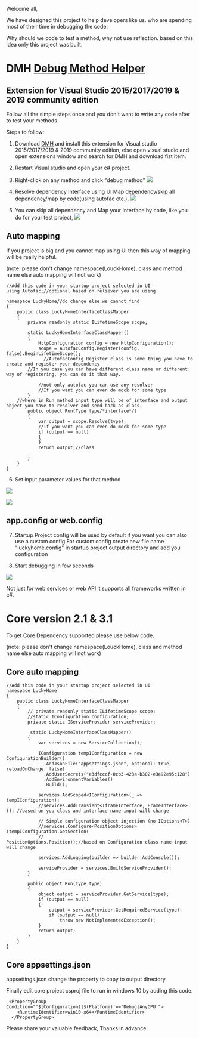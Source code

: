 Welcome all,

We have designed this project to help developers like us. 
who are spending most of their time in debugging the code.

Why should we code to test a method, 
why not use reflection. based on this idea only this project was built.

 
# DMH [Debug Method Helper](https://marketplace.visualstudio.com/items?itemName=BalajiPriya.DebugMethodHelper)

## Extension for Visual Studio 2015/2017/2019 & 2019 community edition 

Follow all the simple steps once and you don't want to write any code after to test your methods.

Steps to follow:
1. Download [DMH](https://marketplace.visualstudio.com/items?itemName=BalajiPriya.DebugMethodHelper) and install this extension for Visual studio 2015/2017/2019 & 2019 community edition, else open visual studio and open extensions window and search for DMH and download fist item.
2. Restart Visual studio and open your c# project.
3. Right-click on any method and click "debug method"
![](/src/DMH.Net/help/image0.png)

4. Resolve dependency Interface using UI Map dependency/skip all dependency/map by code(using autofac etc.),
![](/src/DMH.Net/help/image1.png)

5. You can skip all dependency and Map your Interface by code, like you do for your test project,
![](/src/DMH.Net/help/image2.png)

## Auto mapping
If you project is big and you cannot map using UI then this way of mapping will be really helpful.

(note: please don't change namespace(LouckHome), class and method name else auto mapping will not work)

```
//Add this code in your startup project selected in UI
using Autofac;//optional based on reliever you are using

namespace LuckyHome//do change else we cannot find
{
    public class LuckyHomeInterfaceClassMapper
    {
        private readonly static ILifetimeScope scope;

        static LuckyHomeInterfaceClassMapper()
        {
            HttpConfiguration config = new HttpConfiguration();
            scope = AutofacConfig.Register(config, false).BeginLifetimeScope();
	          //AutofacConfig.Register class is some thing you have to create and register your dependency
	    //In you case you can have different class name or different way of registering, you can do it that way.
	    
            //not only autofac you can use any resolver
            //If you want you can even do mock for some type
        }
	//where in Run method input type will be of interface and output object you have to resolver and send back as class.
        public object Run(Type type/*interface*/)
        {
            var output = scope.Resolve(type);
            //If you want you can even do mock for some type
            if (output == null)
            {
            }
            return output;//class

        }
    }
}
```
6. Set input parameter values for that method

![](src/DMH.Net/help/image3.png)

![](src/DMH.Net/help/image4.png)

## app.config or web.config

7. Startup Project config will be used by default if you want you can also use a custom config
For custom config create new file name "luckyhome.config" in startup project output directory and add you configuration

8. Start debugging in few seconds

![](src/DMH.Net/help/image5.png)

Not just for web services or web API it supports all frameworks written in c#.

# Core version 2.1 & 3.1

To get Core Dependency supported please use below code.

(note: please don't change namespace(LouckHome), class and method name else auto mapping will not work)

## Core auto mapping
```
//Add this code in your startup project selected in UI
namespace LuckyHome
{
    public class LuckyHomeInterfaceClassMapper
    {
        // private readonly static ILifetimeScope scope;
        //static IConfiguration configuration;
        private static IServiceProvider serviceProvider;
        
         static LuckyHomeInterfaceClassMapper()
        {
            var services = new ServiceCollection();
	    
            IConfiguration tempIConfiguration = new ConfigurationBuilder()
              .AddJsonFile("appsettings.json", optional: true, reloadOnChange: false)
              .AddUserSecrets("e3dfcccf-0cb3-423a-b302-e3e92e95c128")
              .AddEnvironmentVariables()
              .Build();
            
            services.AddScoped<IConfiguration>(_ => tempIConfiguration);
            //services.AddTransient<IframeInterface, FrameInterface>(); //based on you class and interface name input will change
	    
            // Simple configuration object injection (no IOptions<T>)
            //services.Configure<PositionOptions>(tempIConfiguration.GetSection(
            //                                        PositionOptions.Position));//based on Configuration class name input will change
	    
            services.AddLogging(builder => builder.AddConsole());
            
            serviceProvider = services.BuildServiceProvider();
        }

        public object Run(Type type)
        {
            object output = serviceProvider.GetService(type);
            if (output == null)
            {
                output = serviceProvider.GetRequiredService(type);
                if (output == null)
                    throw new NotImplementedException();
            }
            return output;
        }
    }
}
```
## Core appsettings.json
appsettings.json change the property to copy to output directory

Finally edit core project csproj file to run in windows 10 by adding this code.
```
 <PropertyGroup Condition="'$(Configuration)|$(Platform)'=='Debug|AnyCPU'">
    <RuntimeIdentifier>win10-x64</RuntimeIdentifier>
  </PropertyGroup>
  ```
Please share your valuable feedback, 
Thanks in advance.
